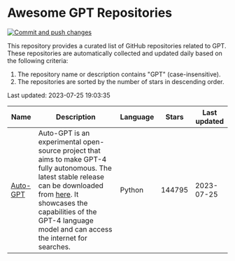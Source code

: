 # Awesome GPT Repositories

[![Commit and push changes](https://github.com/guangtouwangba/awesome-GPTRepos/actions/workflows/schedule.yml/badge.svg)](https://github.com/guangtouwangba/awesome-GPTRepos/actions/workflows/schedule.yml)

This repository provides a curated list of GitHub repositories related to GPT.     These repositories are automatically collected and updated daily based on the following criteria:

1. The repository name or description contains "GPT" (case-insensitive).
2. The repositories are sorted by the number of stars in descending order.

Last updated: 2023-07-25 19:03:35

| Name | Description | Language | Stars|Last updated |
| ---- | ----------- | -------- | -----|------------ |
| [Auto-GPT](https://github.com/Significant-Gravitas/Auto-GPT) | Auto-GPT is an experimental open-source project that aims to make GPT-4 fully autonomous. The latest stable release can be downloaded from [here](https://github.com/Significant-Gravitas/Auto-GPT/releases/latest). It showcases the capabilities of the GPT-4 language model and can access the internet for searches. | Python | 144795 |2023-07-25 |
